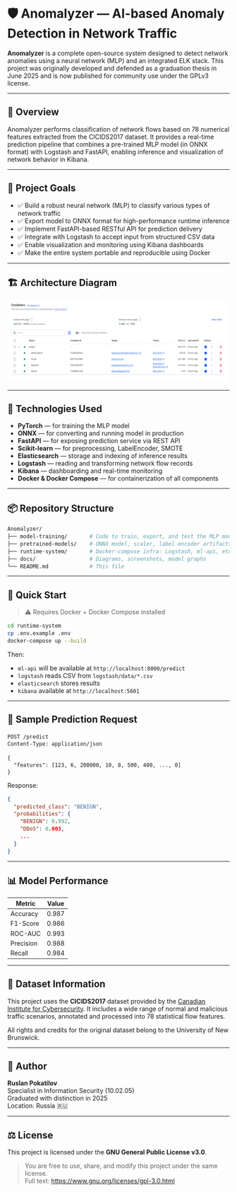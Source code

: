 
# 🛡️ Anomalyzer — AI-based Anomaly Detection in Network Traffic

**Anomalyzer** is a complete open-source system designed to detect network anomalies using a neural network (MLP) and an integrated ELK stack. This project was originally developed and defended as a graduation thesis in June 2025 and is now published for community use under the GPLv3 license.

---

## 📖 Overview

Anomalyzer performs classification of network flows based on 78 numerical features extracted from the CICIDS2017 dataset. It provides a real-time prediction pipeline that combines a pre-trained MLP model (in ONNX format) with Logstash and FastAPI, enabling inference and visualization of network behavior in Kibana.

---

## 🎯 Project Goals

- ✅ Build a robust neural network (MLP) to classify various types of network traffic
- ✅ Export model to ONNX format for high-performance runtime inference
- ✅ Implement FastAPI-based RESTful API for prediction delivery
- ✅ Integrate with Logstash to accept input from structured CSV data
- ✅ Enable visualization and monitoring using Kibana dashboards
- ✅ Make the entire system portable and reproducible using Docker

---

## 🏗️ Architecture Diagram

![Architecture](docs/screenshots/Docker_Project.png)

---

## 🔬 Technologies Used

- **PyTorch** — for training the MLP model
- **ONNX** — for converting and running model in production
- **FastAPI** — for exposing prediction service via REST API
- **Scikit-learn** — for preprocessing, LabelEncoder, SMOTE
- **Elasticsearch** — storage and indexing of inference results
- **Logstash** — reading and transforming network flow records
- **Kibana** — dashboarding and real-time monitoring
- **Docker & Docker Compose** — for containerization of all components

---

## 📦 Repository Structure

```bash
Anomalyzer/
├── model-training/       # Code to train, export, and test the MLP model
├── pretrained-models/    # ONNX model, scaler, label encoder artifacts
├── runtime-system/       # Docker-compose infra: Logstash, ml-api, etc.
├── docs/                 # Diagrams, screenshots, model graphs
└── README.md             # This file
```

---

## 🚀 Quick Start

> ⚠️ Requires Docker + Docker Compose installed

```bash
cd runtime-system
cp .env.example .env
docker-compose up --build
```

Then:
- `ml-api` will be available at `http://localhost:8000/predict`
- `logstash` reads CSV from `logstash/data/*.csv`
- `elasticsearch` stores results
- `kibana` available at `http://localhost:5601`

---

## 🧪 Sample Prediction Request

```http
POST /predict
Content-Type: application/json

{
  "features": [123, 6, 200000, 10, 8, 500, 400, ..., 0]
}
```

Response:
```json
{
  "predicted_class": "BENIGN",
  "probabilities": {
    "BENIGN": 0.992,
    "DDoS": 0.003,
    ...
  }
}
```

---

## 📊 Model Performance

| Metric     | Value |
|------------|-------|
| Accuracy   | 0.987 |
| F1-Score   | 0.986 |
| ROC-AUC    | 0.993 |
| Precision  | 0.988 |
| Recall     | 0.984 |

---

## 🧬 Dataset Information

This project uses the **CICIDS2017** dataset provided by the [Canadian Institute for Cybersecurity](https://www.unb.ca/cic/datasets/ids-2017.html). It includes a wide range of normal and malicious traffic scenarios, annotated and processed into 78 statistical flow features.

All rights and credits for the original dataset belong to the University of New Brunswick.

---

## 📘 Author

**Ruslan Pokatilov**  
Specialist in Information Security (10.02.05)  
Graduated with distinction in 2025  
Location: Russia 🇷🇺

---

## ⚖️ License

This project is licensed under the **GNU General Public License v3.0**.

> You are free to use, share, and modify this project under the same license.  
> Full text: https://www.gnu.org/licenses/gpl-3.0.html

